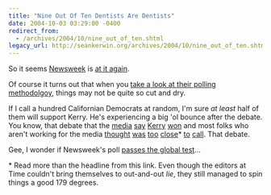 ```yaml
---
title: "Nine Out Of Ten Dentists Are Dentists"
date: 2004-10-03 03:29:00 -0400
redirect_from:
  - /archives/2004/10/nine_out_of_ten.shtml
legacy_url: http://seankerwin.org/archives/2004/10/nine_out_of_ten.shtml
---
```

So it seems [Newsweek](http://hamstergeddon.dyndns.org/archives/2004/09/01/news_weak.shtml) is [at it again](http://www.msnbc.msn.com/id/6159637/site/newsweek/).

Of course it turns out that when you [take a look at their polling methodolgoy](http://politicalvicesquad.blogspot.com/2004/10/liberal-media-cognitive-dissonance.html), things may not be quite so cut and dry.

If I call a hundred Californian Democrats at random, I'm sure _at least_ half of them will support Kerry. He's experiencing a big 'ol bounce after the debate. You know, that debate that the [media](http://msnbc.msn.com/id/6151584/) [say](http://msnbc.msn.com/id/6161680/site/newsweek/) [Kerry](http://www.cnn.com/2004/ALLPOLITICS/10/01/debate.poll/) [won](http://abcnews.go.com/sections/politics/Vote2004/debate_poll_040930.html) and most folks who aren't working for the media [thought](http://washingtontimes.com/national/20041001-123117-5788r.htm) [was](http://billroggio.com/archives/2004/09/presidential_de.html) [too](http://www.wonkette.com/archives/first-presidential-debate-some-quick-first-impressions-022467.php) [close](http://www.time.com/time/election2004/article/0,18471,703928,00.html)\* [to](http://www.ashbrook.org/publicat/oped/knippenberg/04/debate.html) [call](http://instapundit.com/archives/018159.php). That debate.

Gee, I wonder if Newsweek's poll [passes the global test](http://transterrestrial.com/scripts/globaltest/)...

\* Read more than the headline from this link. Even though the editors at Time couldn't bring themselves to out-and-out _lie_, they still managed to spin things a good 179 degrees.
